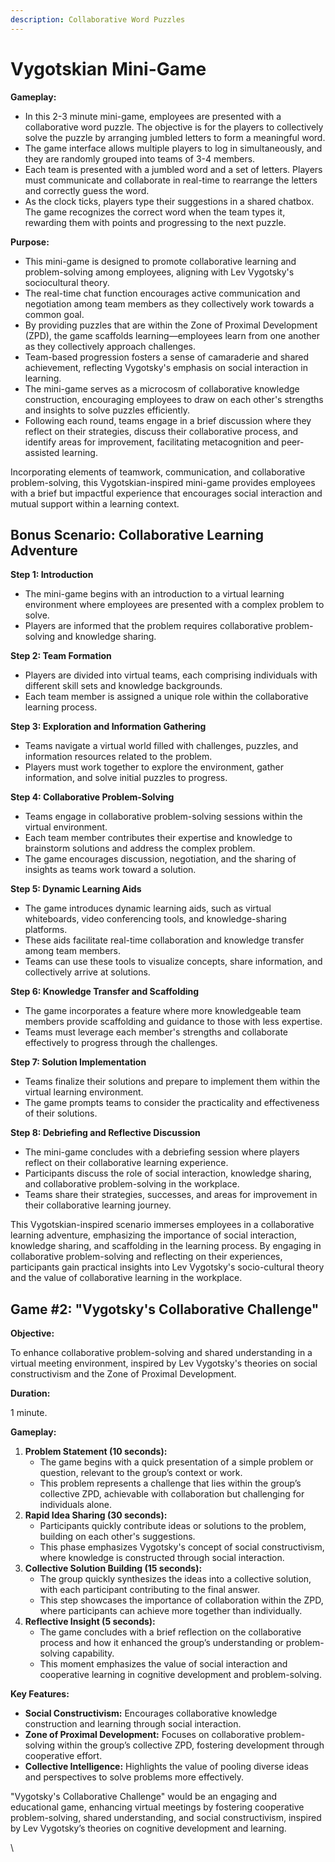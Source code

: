 ```yaml
---
description: Collaborative Word Puzzles
---
```


# Vygotskian Mini-Game

**Gameplay:**

* In this 2-3 minute mini-game, employees are presented with a collaborative word puzzle. The objective is for the players to collectively solve the puzzle by arranging jumbled letters to form a meaningful word.
* The game interface allows multiple players to log in simultaneously, and they are randomly grouped into teams of 3-4 members.
* Each team is presented with a jumbled word and a set of letters. Players must communicate and collaborate in real-time to rearrange the letters and correctly guess the word.
* As the clock ticks, players type their suggestions in a shared chatbox. The game recognizes the correct word when the team types it, rewarding them with points and progressing to the next puzzle.

**Purpose:**

* This mini-game is designed to promote collaborative learning and problem-solving among employees, aligning with Lev Vygotsky's sociocultural theory.
* The real-time chat function encourages active communication and negotiation among team members as they collectively work towards a common goal.
* By providing puzzles that are within the Zone of Proximal Development (ZPD), the game scaffolds learning—employees learn from one another as they collectively approach challenges.
* Team-based progression fosters a sense of camaraderie and shared achievement, reflecting Vygotsky's emphasis on social interaction in learning.
* The mini-game serves as a microcosm of collaborative knowledge construction, encouraging employees to draw on each other's strengths and insights to solve puzzles efficiently.
* Following each round, teams engage in a brief discussion where they reflect on their strategies, discuss their collaborative process, and identify areas for improvement, facilitating metacognition and peer-assisted learning.

Incorporating elements of teamwork, communication, and collaborative problem-solving, this Vygotskian-inspired mini-game provides employees with a brief but impactful experience that encourages social interaction and mutual support within a learning context.

## **Bonus Scenario: Collaborative Learning Adventure**

**Step 1: Introduction**

* The mini-game begins with an introduction to a virtual learning environment where employees are presented with a complex problem to solve.
* Players are informed that the problem requires collaborative problem-solving and knowledge sharing.

**Step 2: Team Formation**

* Players are divided into virtual teams, each comprising individuals with different skill sets and knowledge backgrounds.
* Each team member is assigned a unique role within the collaborative learning process.

**Step 3: Exploration and Information Gathering**

* Teams navigate a virtual world filled with challenges, puzzles, and information resources related to the problem.
* Players must work together to explore the environment, gather information, and solve initial puzzles to progress.

**Step 4: Collaborative Problem-Solving**

* Teams engage in collaborative problem-solving sessions within the virtual environment.
* Each team member contributes their expertise and knowledge to brainstorm solutions and address the complex problem.
* The game encourages discussion, negotiation, and the sharing of insights as teams work toward a solution.

**Step 5: Dynamic Learning Aids**

* The game introduces dynamic learning aids, such as virtual whiteboards, video conferencing tools, and knowledge-sharing platforms.
* These aids facilitate real-time collaboration and knowledge transfer among team members.
* Teams can use these tools to visualize concepts, share information, and collectively arrive at solutions.

**Step 6: Knowledge Transfer and Scaffolding**

* The game incorporates a feature where more knowledgeable team members provide scaffolding and guidance to those with less expertise.
* Teams must leverage each member's strengths and collaborate effectively to progress through the challenges.

**Step 7: Solution Implementation**

* Teams finalize their solutions and prepare to implement them within the virtual learning environment.
* The game prompts teams to consider the practicality and effectiveness of their solutions.

**Step 8: Debriefing and Reflective Discussion**

* The mini-game concludes with a debriefing session where players reflect on their collaborative learning experience.
* Participants discuss the role of social interaction, knowledge sharing, and collaborative problem-solving in the workplace.
* Teams share their strategies, successes, and areas for improvement in their collaborative learning journey.

This Vygotskian-inspired scenario immerses employees in a collaborative learning adventure, emphasizing the importance of social interaction, knowledge sharing, and scaffolding in the learning process. By engaging in collaborative problem-solving and reflecting on their experiences, participants gain practical insights into Lev Vygotsky's socio-cultural theory and the value of collaborative learning in the workplace.

## Game #2: "Vygotsky's Collaborative Challenge"

**Objective:**

To enhance collaborative problem-solving and shared understanding in a virtual meeting environment, inspired by Lev Vygotsky's theories on social constructivism and the Zone of Proximal Development.

**Duration:**

1 minute.

**Gameplay:**

1. **Problem Statement (10 seconds):**
   * The game begins with a quick presentation of a simple problem or question, relevant to the group’s context or work.
   * This problem represents a challenge that lies within the group’s collective ZPD, achievable with collaboration but challenging for individuals alone.
2. **Rapid Idea Sharing (30 seconds):**
   * Participants quickly contribute ideas or solutions to the problem, building on each other's suggestions.
   * This phase emphasizes Vygotsky's concept of social constructivism, where knowledge is constructed through social interaction.
3. **Collective Solution Building (15 seconds):**
   * The group quickly synthesizes the ideas into a collective solution, with each participant contributing to the final answer.
   * This step showcases the importance of collaboration within the ZPD, where participants can achieve more together than individually.
4. **Reflective Insight (5 seconds):**
   * The game concludes with a brief reflection on the collaborative process and how it enhanced the group’s understanding or problem-solving capability.
   * This moment emphasizes the value of social interaction and cooperative learning in cognitive development and problem-solving.

**Key Features:**

* **Social Constructivism:** Encourages collaborative knowledge construction and learning through social interaction.
* **Zone of Proximal Development:** Focuses on collaborative problem-solving within the group’s collective ZPD, fostering development through cooperative effort.
* **Collective Intelligence:** Highlights the value of pooling diverse ideas and perspectives to solve problems more effectively.

"Vygotsky's Collaborative Challenge" would be an engaging and educational game, enhancing virtual meetings by fostering cooperative problem-solving, shared understanding, and social constructivism, inspired by Lev Vygotsky’s theories on cognitive development and learning.

\
